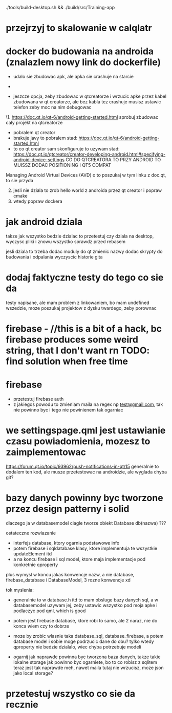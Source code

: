 
./tools/build-desktop.sh && ./build/src/Training-app












# przejrzyj to skalowanie w calqlatr


# docker do budowania na androida (znalazlem nowy link do dockerfile)
- udalo sie zbudowac apk, ale apka sie crashuje na starcie

-

- jeszcze opcja, zeby zbudowac w qtcreatorze i wrzucic apke przez kabel
zbudowana w qt creatorze, ale bez kabla tez crashuje
musisz ustawic telefon zeby moc na nim debugowac






\1. https://doc.qt.io/qt-6/android-getting-started.html sprobuj zbudowac caly projekt na qtcreatorze
- pobralem qt creator
- brakuje javy to pobralem stad: https://doc.qt.io/qt-6/android-getting-started.html
- to co qt creator sam skonfiguruje to uzywam stad: https://doc.qt.io/qtcreator/creator-developing-android.html#specifying-android-device-settings
CO DO QTCREATORA TO PRZY ANDROID TO MUISSZ DODAC POSITIONING I QT5 COMPAT




Managing Android Virtual Devices (AVD) o to poszukaj w tym linku z doc.qt, to sie przyda

2. jesli nie dziala to zrob hello world z androida przez qt creator i popraw cmake
3. wtedy popraw dockera

# jak android dziala
takze jak wszystko bedzie dzialac to przetestuj czy dziala na desktop, wyczysc pliki i znowu wszystko sprawdz przed rebasem

jesli dziala to trzeba dodac moduly do qt
zmienic nazwy
dodac skrypty do budowania i odpalania
wyczyscic historie gita




























# dodaj faktyczne testy do tego co sie da
testy napisane, ale mam problem z linkowaniem, bo mam undefined wszedzie, moze poszukaj projektow z dysku twardego, zeby porownac


# firebase - //this is a bit of a hack, bc firebase produces some weird string, that I don't want rn TODO: find solution when free time



# firebase
- przetestuj firebase auth
- z jakiegos powodu to zmieniam maila na regex np test@gmail.com, tak nie powinno byc i tego nie powinienem tak ogarniac


# we settingspage.qml jest ustawianie czasu powiadomienia, mozesz to zaimplementowac
https://forum.qt.io/topic/93962/push-notifications-in-qt/15
generalnie to dodalem ten kod, ale musze przetestowac na androidzie, ale wyglada chyba git?

# bazy danych powinny byc tworzone przez design patterny i solid
dlaczego ja w databasemodel ciagle tworze obiekt Database db(nazwa) ???

ostateczne rozwiazanie
- interfejs database, ktory ogarnia podstawowe info
- potem firebase i sqldatabase klasy, ktore implementuja te wszystkie updateElement itd
- a na koncu firebase i sql model, ktore maja implementacje pod konkretnie qproperty

plus wymysl w koncu jakas konwencje nazw, a nie database, firebase_database i DatabaseModel, 3 rozne konwencje xd


tok myslenia:
- generalnie to w database.h itd to mam obsluge bazy danych sql, a w databasemodel uzywam jej, zeby ustawic wszystko pod moja apke i podlaczyc pod qml, which is good
- potem jest firebase database, ktore robi to samo, ale 2 naraz, nie do konca wiem czy to dobrze
- moze by zrobic wlasnie taka database_sql, database_firebase, a potem database model i sobie moge podrzucic dane do obu? tylko wtedy qproperty nie bedzie dzialalo, wiec chyba potrzebuje modeli


-  ogarnij jak naprawde powinna byc tworzona baza danych, takze takie lokalne storage jak powinno byc ogarniete, bo to co robisz z sqlitem teraz jest tak naprawde meh, nawet maila tutaj nie wrzucisz, moze json jako local storage?




# przetestuj wszystko co sie da recznie